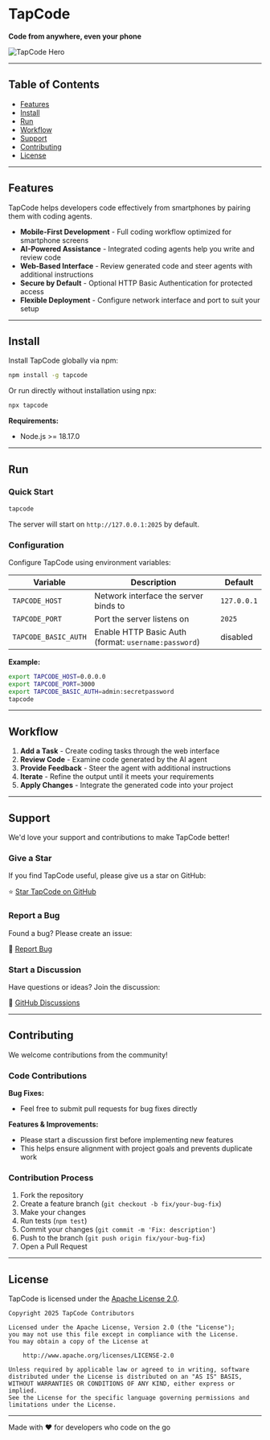 # TapCode

**Code from anywhere, even your phone**

![TapCode Hero](./assets/hero.png)

---

## Table of Contents

- [Features](#features)
- [Install](#install)
- [Run](#run)
- [Workflow](#workflow)
- [Support](#support)
- [Contributing](#contributing)
- [License](#license)

---

## Features

TapCode helps developers code effectively from smartphones by pairing them with coding agents.

- **Mobile-First Development** - Full coding workflow optimized for smartphone screens
- **AI-Powered Assistance** - Integrated coding agents help you write and review code
- **Web-Based Interface** - Review generated code and steer agents with additional instructions
- **Secure by Default** - Optional HTTP Basic Authentication for protected access
- **Flexible Deployment** - Configure network interface and port to suit your setup

---

## Install

Install TapCode globally via npm:

```bash
npm install -g tapcode
```

Or run directly without installation using npx:

```bash
npx tapcode
```

**Requirements:**

- Node.js >= 18.17.0

---

## Run

### Quick Start

```bash
tapcode
```

The server will start on `http://127.0.0.1:2025` by default.

### Configuration

Configure TapCode using environment variables:

| Variable             | Description                                          | Default     |
| -------------------- | ---------------------------------------------------- | ----------- |
| `TAPCODE_HOST`       | Network interface the server binds to                | `127.0.0.1` |
| `TAPCODE_PORT`       | Port the server listens on                           | `2025`      |
| `TAPCODE_BASIC_AUTH` | Enable HTTP Basic Auth (format: `username:password`) | disabled    |

**Example:**

```bash
export TAPCODE_HOST=0.0.0.0
export TAPCODE_PORT=3000
export TAPCODE_BASIC_AUTH=admin:secretpassword
tapcode
```

---

## Workflow

1. **Add a Task** - Create coding tasks through the web interface
2. **Review Code** - Examine code generated by the AI agent
3. **Provide Feedback** - Steer the agent with additional instructions
4. **Iterate** - Refine the output until it meets your requirements
5. **Apply Changes** - Integrate the generated code into your project

---

## Support

We'd love your support and contributions to make TapCode better!

### Give a Star

If you find TapCode useful, please give us a star on GitHub:

⭐ [Star TapCode on GitHub](https://github.com/gornostal/TapCode)

### Report a Bug

Found a bug? Please create an issue:

🐛 [Report Bug](https://github.com/gornostal/TapCode/issues/new)

### Start a Discussion

Have questions or ideas? Join the discussion:

💬 [GitHub Discussions](https://github.com/gornostal/TapCode/discussions)

---

## Contributing

We welcome contributions from the community!

### Code Contributions

**Bug Fixes:**

- Feel free to submit pull requests for bug fixes directly

**Features & Improvements:**

- Please start a discussion first before implementing new features
- This helps ensure alignment with project goals and prevents duplicate work

### Contribution Process

1. Fork the repository
2. Create a feature branch (`git checkout -b fix/your-bug-fix`)
3. Make your changes
4. Run tests (`npm test`)
5. Commit your changes (`git commit -m 'Fix: description'`)
6. Push to the branch (`git push origin fix/your-bug-fix`)
7. Open a Pull Request

---

## License

TapCode is licensed under the [Apache License 2.0](LICENSE).

```
Copyright 2025 TapCode Contributors

Licensed under the Apache License, Version 2.0 (the "License");
you may not use this file except in compliance with the License.
You may obtain a copy of the License at

    http://www.apache.org/licenses/LICENSE-2.0

Unless required by applicable law or agreed to in writing, software
distributed under the License is distributed on an "AS IS" BASIS,
WITHOUT WARRANTIES OR CONDITIONS OF ANY KIND, either express or implied.
See the License for the specific language governing permissions and
limitations under the License.
```

---

Made with ❤️ for developers who code on the go
